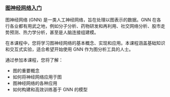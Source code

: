 ### [图神经网络入门](https://hub.docker.com/repository/docker/841973620/dli-s-fx-05-v1/tags)
图神经网络 (GNN) 是一类人工神经网络，旨在处理以图表示的数据。GNN 在各行各业都有用武之地，例如分子分析、药物研发和再利用、社交网络分析、股市走势预测、热力学分析，甚至是人脑连接组建模。

在本课程中，您将学习图神经网络的基本概念、实现和应用。本课程涵盖基础知识和交互式实验，适合希望开始使用 GNN 作为图分析工具的人士。

通过参加本课程，您将了解：
- 图的重要概念
- 如何将神经网络应用于图
- 图神经网络的各种应用
- 如何构建和高效训练基于 GNN 的模型
